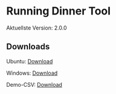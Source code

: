 # Running Dinner Tool

Aktuellste Version: 2.0.0

## Downloads

Ubuntu: [Download](https://drive.google.com/uc?authuser=0&id=1uLg7rLXjLbbWnP7x5OPEKMAevceAS9EH&export=download) 

Windows: [Download](https://drive.google.com/uc?authuser=0&id=16MH2xc1Cxs3T1T7o8SxfGWqHuOd_SqHh&export=download)

Demo-CSV: [Download](https://drive.google.com/uc?authuser=0&id=1pZAnFPGVcAT_cV7oVRHI9rAwqS--sSsk&export=download)
